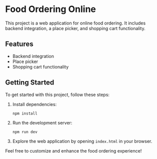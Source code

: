# Food Ordering Online

This project is a web application for online food ordering. It includes backend integration, a place picker, and shopping cart functionality.

## Features

- Backend integration
- Place picker
- Shopping cart functionality

## Getting Started

To get started with this project, follow these steps:

1. Install dependencies:
   ```
   npm install
   ```

2. Run the development server:
   ```
   npm run dev
   ```

3. Explore the web application by opening `index.html` in your browser.

Feel free to customize and enhance the food ordering experience!
